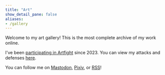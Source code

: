 ```yaml
---
title: "Art"
show_detail_pane: false
aliases:
- /gallery
---
```


Welcome to my art gallery! This is the most complete archive of my work online.

I've been [participating in Artfight](https://artfight.net/~redstrate) since 2023. You can view my attacks and defenses [here](/art/tags/artfight).

You can follow me on [Mastodon](https://mastodon.art/@redstrate), [Pixiv](https://www.pixiv.net/en/users/58118005), or [RSS](/art/index.xml)!
